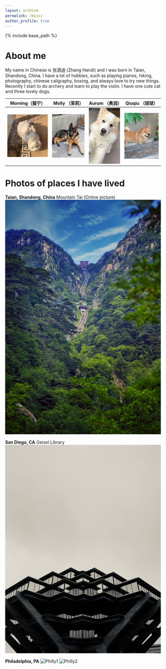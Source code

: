 ```yaml
---
layout: archive
permalink: /misc/
author_profile: true
---
```


{% include base_path %}


About me
======
My name in Chinese is 张涵迪 (Zhang Handi) and I was born in Taian, Shandong, China. I have a lot of hobbies, such as playing pianos, hiking, photography, chinese caligraphy, boxing, and always love to try new things. Recently I start to do archery and learn to play the violin. I have one cute cat and three lovely dogs. 

| Morning（猫宁） | Molly （茉莉） | Aurum （奥润） | Qiuqiu （球球） |
| --- | --- | --- | --- |
| <img src="/images/IMG_1325.JPG" width="400"> | <img src="/images/IMG_5091.JPG" width="350"> | <img src="/images/IMG_0919.jpg" width="300"> | <img src="/images/IMG_6032.JPG" width="350"> |




Photos of places I have lived
======
**Taian, Shandong, China**
Mountain Tai (Online picture)
![Taian](/images/IMG_0920.JPG)

**San Diego, CA**
Geisel Library
![SD](/images/IMG_1953.JPG)

**Philadelphia, PA**
![Philly1](/images/IMG_4013.JPG)
![Philly2](/images/IMG_4292.JPG)

